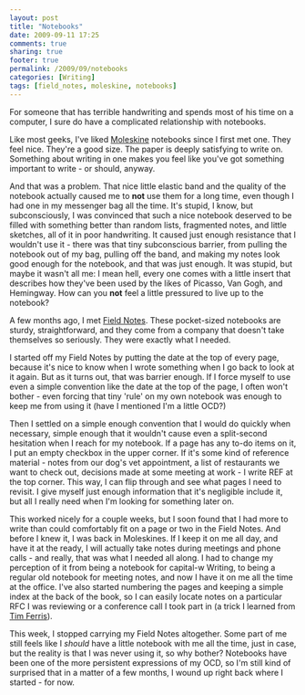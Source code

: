 ```yaml
---
layout: post
title: "Notebooks"
date: 2009-09-11 17:25
comments: true
sharing: true
footer: true
permalink: /2009/09/notebooks
categories: [Writing]
tags: [field_notes, moleskine, notebooks]
---
```

For someone that has terrible handwriting and spends most of his time on a computer, I sure do have a complicated relationship with notebooks.

Like most geeks, I've liked [Moleskine](http://www.moleskine.com/) notebooks since I first met one.  They feel nice.  They're a good size.  The paper is deeply satisfying to write on.  Something about writing in one makes you feel like you've got something important to write - or should, anyway.  

And that was a problem.  That nice little elastic band and the quality of the notebook actually caused me to **not** use them for a long time, even though I had one in my messenger bag all the time.  It's stupid, I know, but subconsciously, I was convinced that such a nice notebook deserved to be filled with something better than random lists, fragmented notes, and little sketches, all of it in poor handwriting.  It caused just enough resistance that I wouldn't use it - there was that tiny subconscious barrier, from pulling the notebook out of my bag, pulling off the band, and making my notes look good enough for the notebook, and that was just enough.  It was stupid, but maybe it wasn't all me: I mean hell, every one comes with a little insert that describes how they've been used by the likes of Picasso, Van Gogh, and Hemingway.  How can you **not** feel a little pressured to live up to the notebook?

A few months ago, I met [Field Notes](http://fieldnotesbrand.com/).  These pocket-sized notebooks are sturdy, straightforward, and they come from a company that doesn't take themselves so seriously.  They were exactly what I needed.

I started off my Field Notes by putting the date at the top of every page, because it's nice to know when I wrote something when I go back to look at it again.  But as it turns out, that was barrier enough.  If I force myself to use even a simple convention like the date at the top of the page, I often won't bother - even forcing that tiny 'rule' on my own notebook was enough to keep me from using it (have I mentioned I'm a little OCD?)

Then I settled on a simple enough convention that I would do quickly when necessary, simple enough that it wouldn't cause even a split-second hesitation when I reach for my notebook.  If a page has any to-do items on it, I put an empty checkbox in the upper corner.  If it's some kind of reference material - notes from our dog's vet appointment, a list of restaurants we want to check out, decisions made at some meeting at work - I write REF at the top corner.  This way, I can flip through and see what pages I need to revisit.  I give myself just enough information that it's negligible include it, but all I really need when I'm looking for something later on.

This worked nicely for a couple weeks, but I soon found that I had more to write than could comfortably fit on a page or two in the Field Notes.  And before I knew it, I was back in Moleskines.  If I keep it on me all day, and have it at the ready, I will actually take notes during meetings and phone calls - and really, that was what I needed all along.  I had to change my perception of it from being a notebook for capital-w Writing, to being a regular old notebook for meeting notes, and now I have it on me all the time at the office.  I've also started numbering the pages and keeping a simple index at the back of the book, so I can easily locate notes on a particular RFC I was reviewing or a conference call I took part in (a trick I learned from [Tim Ferris](http://www.fourhourworkweek.com/blog/2007/12/05/how-to-take-notes-like-an-alpha-geek-plus-my-2600-date-challenge/)).

This week, I stopped carrying my Field Notes altogether.  Some part of me still feels like I *should* have a little notebook with me all the time, just in case, but the reality is that I was never using it, so why bother?  Notebooks have been one of the more persistent expressions of my OCD, so I'm still kind of surprised that in a matter of a few months, I wound up right back where I started - for now.